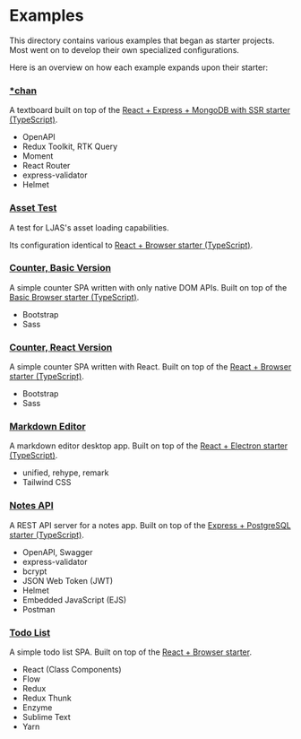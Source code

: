 # Examples

This directory contains various examples that began as starter projects. Most went on to develop their own specialized configurations.

Here is an overview on how each example expands upon their starter:

### [\*chan](./starchan)

A textboard built on top of the [React + Express + MongoDB with SSR starter (TypeScript)](../starters/react-express-mongo-ssr-ts).

-   OpenAPI
-   Redux Toolkit, RTK Query
-   Moment
-   React Router
-   express-validator
-   Helmet

### [Asset Test](./asset-test)

A test for LJAS's asset loading capabilities.

Its configuration identical to [React + Browser starter (TypeScript)](../starters/react-browser-ts).

### [Counter, Basic Version](./counter)

A simple counter SPA written with only native DOM APIs. Built on top of the [Basic Browser starter (TypeScript)](../starters/basic-browser-ts).

-   Bootstrap
-   Sass

### [Counter, React Version](./counter-react)

A simple counter SPA written with React. Built on top of the [React + Browser starter (TypeScript)](../starters/react-browser-ts).

-   Bootstrap
-   Sass

### [Markdown Editor](./markdown-editor)

A markdown editor desktop app. Built on top of the [React + Electron starter (TypeScript)](../starters/react-electron-ts).

-   unified, rehype, remark
-   Tailwind CSS

### [Notes API](./notes-api)

A REST API server for a notes app. Built on top of the [Express + PostgreSQL starter (TypeScript)](../starters/express-postgres-ts).

-   OpenAPI, Swagger
-   express-validator
-   bcrypt
-   JSON Web Token (JWT)
-   Helmet
-   Embedded JavaScript (EJS)
-   Postman

### [Todo List](./todo-list)

A simple todo list SPA. Built on top of the [React + Browser starter](../starters/react-browser).

-   React (Class Components)
-   Flow
-   Redux
-   Redux Thunk
-   Enzyme
-   Sublime Text
-   Yarn
